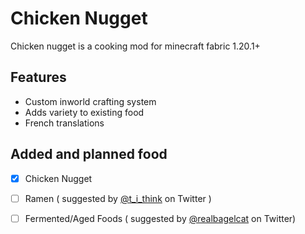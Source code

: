 # Chicken Nugget
Chicken nugget is a cooking mod for minecraft fabric 1.20.1+

## Features
- Custom inworld crafting system
- Adds variety to existing food
- French translations 

## Added and planned food
- [X] Chicken Nugget
- [ ] Ramen ( suggested by [@t_i_think](https://twitter.com/t_i_think) on Twitter )
- [ ] Fermented/Aged Foods ( suggested by [@realbagelcat](https://twitter.com/realbagelcat) on Twitter)

